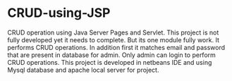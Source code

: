 # CRUD-using-JSP
CRUD operation using Java Server Pages and Servlet. This project  is not fully developed yet it needs to complete. But its one module fully work. 
It performs CRUD operations. In addition first it matches email and password that are present in database for admin. Only admin can login to perform CRUD operations.
This project is developed in netbeans IDE and using Mysql database and apache local server for project.
